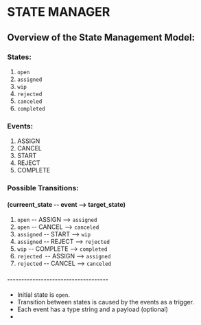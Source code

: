 # STATE MANAGER

## Overview of the State Management Model:

### States:
1. `open`
2. `assigned`
3. `wip`
4. `rejected`
5. `canceled`
6. `completed`

### Events:
1. ASSIGN
2. CANCEL
3. START
4. REJECT
5. COMPLETE

### Possible Transitions:
#### (curreent_state -- event --> target_state)
1. `open` -- ASSIGN --> `assigned`
2. `open` -- CANCEL --> `canceled`
3. `assigned` -- START --> `wip`
4. `assigned` -- REJECT --> `rejected`
5. `wip` -- COMPLETE --> `completed`
6. `rejected `-- ASSIGN --> `assigned`
7. `rejected` -- CANCEL --> `canceled`

#### ------------------------------------
- Initial state is `open`.
- Transition between states is caused by the events as a trigger.
- Each event has a type string and a payload (optional)
- 




